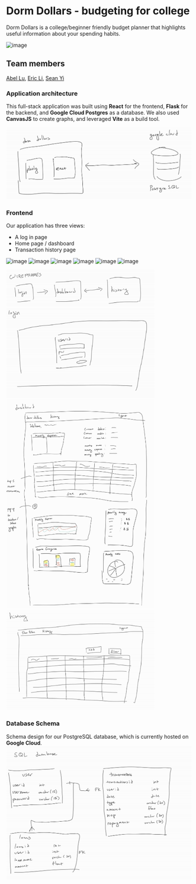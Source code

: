 # Dorm Dollars - budgeting for college

Dorm Dollars is a college/beginner friendly budget planner that highlights useful information about your spending habits.

![image](https://github.com/seanjyi/dorm-dollars/assets/66392457/dc0962b5-5930-4e1f-b353-f09c0563ba08)


## Team members 
[Abel Lu](https://www.linkedin.com/in/aluprof4/), 
[Eric Li](https://www.linkedin.com/in/ericli0721/), 
[Sean Yi](https://www.linkedin.com/in/seanjyi/) 



### Application architecture
This full-stack application was built using **React** for the frontend, **Flask** for the backend, and **Google Cloud Postgres** as a database.
We also used **CanvasJS** to create graphs, and leveraged **Vite** as a build tool.

<img src="/media/app_architecture.png" width="500">

### Frontend

Our application has three views:
- A log in page
- Home page / dashboard
- Transaction history page
  
![image](https://github.com/seanjyi/dorm-dollars/assets/66392457/21aaacb6-7169-4d07-9d30-0fc01f94abd6)
![image](https://github.com/seanjyi/dorm-dollars/assets/66392457/0591ac3c-c1f7-4c87-9096-bf8d8ad6da25)
![image](https://github.com/seanjyi/dorm-dollars/assets/66392457/dc0962b5-5930-4e1f-b353-f09c0563ba08)
![image](https://github.com/seanjyi/dorm-dollars/assets/66392457/47015f7c-6036-4c2b-b7b0-86d6477cd5d2)
![image](https://github.com/seanjyi/dorm-dollars/assets/66392457/0485b9ec-f28a-4600-ab85-106dff6c7527)
![image](https://github.com/seanjyi/dorm-dollars/assets/66392457/4ba87417-94ba-4241-b907-3b7c200044e1)






<img src="/media/wireframe_struct.png" width="400">  
<img src="/media/login.png" width="400">  
<img src="/media/dashboard.jpg" width="400">  
<img src="/media/history.png" width="400">

### Database Schema
Schema design for our PostgreSQL database, which is currently hosted on **Google Cloud**.
<img src="/media/sql_struct.png" width="500">  

